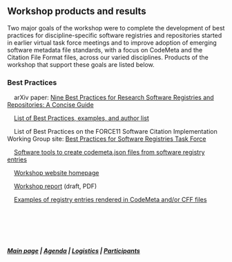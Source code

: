## Workshop products and results
  
Two major goals of the workshop were to complete the development of best practices for discipline-specific software registries and repositories started in earlier virtual task force meetings and to improve adoption of emerging software metadata file standards, with a focus on CodeMeta and the Citation File Format files, across our varied disciplines. Products of the workshop that support these goals are listed below.

### Best Practices
&nbsp; &nbsp; arXiv paper: [Nine Best Practices for Research Software Registries and Repositories: A Concise Guide](https://arxiv.org/abs/2012.13117)  

&nbsp; &nbsp; [List of Best Practices, examples, and author list](https://github.com/ASCLnet/SWRegistryWorkshop/blob/master/Products/BestPractices.MD)
  
&nbsp; &nbsp; List of Best Practices on the FORCE11 Software Citation Implementation Working Group site: [Best Practices for Software Registries Task Force](https://github.com/force11/force11-sciwg/tree/master/Repositories)

&nbsp; &nbsp; [Software tools to create codemeta.json files from software registry entries](https://github.com/caltechlibrary/convert_codemeta)

&nbsp; &nbsp; [Workshop website homepage](https://asclnet.github.io/SWRegistryWorkshop/)

&nbsp; &nbsp; [Workshop report](https://github.com/ASCLnet/SWRegistryWorkshop/blob/master/Products/Draft%20of%20Workshop%20report.pdf) (draft, PDF)

&nbsp; &nbsp; [Examples of registry entries rendered in CodeMeta and/or CFF files](https://asclnet.github.io/SWRegistryWorkshop/Products/Software%20metadata%20file%20examples.html)

  &nbsp; &nbsp;   
  &nbsp; &nbsp;    
  &nbsp; &nbsp;    
  &nbsp; &nbsp; 
##### [Main page](https://asclnet.github.io/SWRegistryWorkshop/) | [Agenda](https://asclnet.github.io/SWRegistryWorkshop/Agenda.html) | [Logistics](https://asclnet.github.io/SWRegistryWorkshop/Logistics.html) | [Participants](https://asclnet.github.io/SWRegistryWorkshop/Participants.html)   
